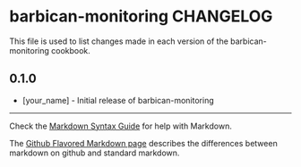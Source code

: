 barbican-monitoring CHANGELOG
=============================

This file is used to list changes made in each version of the barbican-monitoring cookbook.

0.1.0
-----
- [your_name] - Initial release of barbican-monitoring

- - -
Check the [Markdown Syntax Guide](http://daringfireball.net/projects/markdown/syntax) for help with Markdown.

The [Github Flavored Markdown page](http://github.github.com/github-flavored-markdown/) describes the differences between markdown on github and standard markdown.
